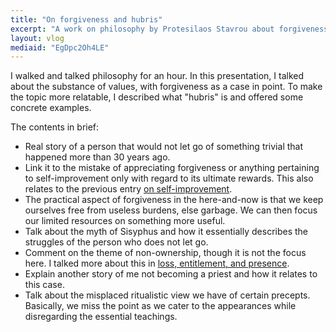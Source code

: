 ```yaml
---
title: "On forgiveness and hubris"
excerpt: "A work on philosophy by Protesilaos Stavrou about forgiveness and hubris."
layout: vlog
mediaid: "EgDpc2Oh4LE"
---
```


I walked and talked philosophy for an hour.  In this presentation, I
talked about the substance of values, with forgiveness as a case in
point.  To make the topic more relatable, I described what "hubris" is
and offered some concrete examples.

The contents in brief:

- Real story of a person that would not let go of something trivial
  that happened more than 30 years ago.
- Link it to the mistake of appreciating forgiveness or anything
  pertaining to self-improvement only with regard to its ultimate
  rewards.  This also relates to the previous entry [on
  self-improvement](https://protesilaos.com/books/2022-10-21-self-improvement/).
- The practical aspect of forgiveness in the here-and-now is that we
  keep ourselves free from useless burdens, else garbage.  We can then
  focus our limited resources on something more useful.
- Talk about the myth of Sisyphus and how it essentially describes the
  struggles of the person who does not let go.
- Comment on the theme of non-ownership, though it is not the focus
  here.  I talked more about this in [loss, entitlement, and
  presence](https://protesilaos.com/books/2022-10-17-loss-entitlement-presence/).
- Explain another story of me not becoming a priest and how it relates
  to this case.
- Talk about the misplaced ritualistic view we have of certain
  precepts.  Basically, we miss the point as we cater to the
  appearances while disregarding the essential teachings.
